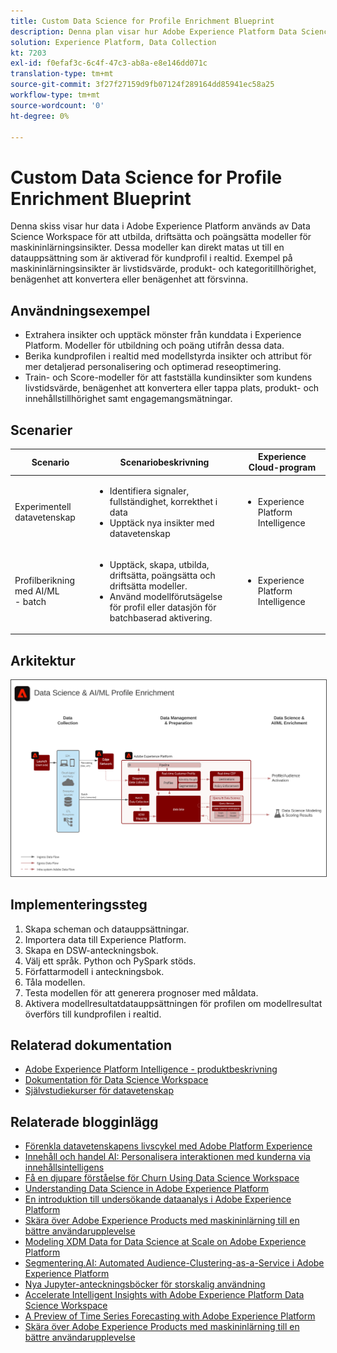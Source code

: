 ```yaml
---
title: Custom Data Science for Profile Enrichment Blueprint
description: Denna plan visar hur Adobe Experience Platform Data Science Workspace kan använda data i Experience Platform för att utbilda, driftsätta och göra poäng i modeller för maskininlärning.
solution: Experience Platform, Data Collection
kt: 7203
exl-id: f0efaf3c-6c4f-47c3-ab8a-e8e146dd071c
translation-type: tm+mt
source-git-commit: 3f27f27159d9fb07124f289164dd85941ec58a25
workflow-type: tm+mt
source-wordcount: '0'
ht-degree: 0%

---
```


# Custom Data Science for Profile Enrichment Blueprint

Denna skiss visar hur data i Adobe Experience Platform används av Data Science Workspace för att utbilda, driftsätta och poängsätta modeller för maskininlärningsinsikter. Dessa modeller kan direkt matas ut till en datauppsättning som är aktiverad för kundprofil i realtid. Exempel på maskininlärningsinsikter är livstidsvärde, produkt- och kategoritillhörighet, benägenhet att konvertera eller benägenhet att försvinna.

## Användningsexempel

* Extrahera insikter och upptäck mönster från kunddata i Experience Platform. Modeller för utbildning och poäng utifrån dessa data.
* Berika kundprofilen i realtid med modellstyrda insikter och attribut för mer detaljerad personalisering och optimerad reseoptimering.
* Train- och Score-modeller för att fastställa kundinsikter som kundens livstidsvärde, benägenhet att konvertera eller tappa plats, produkt- och innehållstillhörighet samt engagemangsmätningar.

## Scenarier

| Scenario | Scenariobeskrivning | Experience Cloud-program |
|---|---|---|
| Experimentell datavetenskap | <ul><li>Identifiera signaler, fullständighet, korrekthet i data</li><li>Upptäck nya insikter med datavetenskap</li></ul> | <ul><li>Experience Platform Intelligence</li></ul> |
| Profilberikning med AI/ML<br> - batch | <ul><li>Upptäck, skapa, utbilda, driftsätta, poängsätta och driftsätta modeller.</li><li>Använd modellförutsägelse för profil eller datasjön för batchbaserad aktivering.</li></ul> | <ul><li>Experience Platform Intelligence</li></ul> |

## Arkitektur

<img src="assets/datascience.svg" alt="Referensarkitektur för Custom Data Science for Profile Enrichment Blueprint" style="border:1px solid #4a4a4a" />

## Implementeringssteg

1. Skapa scheman och datauppsättningar.
1. Importera data till Experience Platform.
1. Skapa en DSW-anteckningsbok.
1. Välj ett språk. Python och PySpark stöds.
1. Författarmodell i anteckningsbok.
1. Tåla modellen.
1. Testa modellen för att generera prognoser med måldata.
1. Aktivera modellresultatdatauppsättningen för profilen om modellresultat överförs till kundprofilen i realtid.

## Relaterad dokumentation

* [Adobe Experience Platform Intelligence - produktbeskrivning](https://helpx.adobe.com/legal/product-descriptions/adobe-experience-platform-intelligence---product-description.html)
* [Dokumentation för Data Science Workspace](https://experienceleague.adobe.com/docs/experience-platform/data-science-workspace/home.html?lang=en)
* [Självstudiekurser för datavetenskap](https://experienceleague.adobe.com/docs/platform-learn/tutorials/data-science-workspace/understanding-data-science-workspace.html)

## Relaterade blogginlägg

* [Förenkla datavetenskapens livscykel med Adobe Platform Experience](https://medium.com/adobetech/simplifying-the-data-science-lifecycle-with-adobe-platform-experience-8ea4f056d82f)
* [Innehåll och handel AI: Personalisera interaktionen med kunderna via innehållsintelligens](https://medium.com/adobetech/content-and-commerce-ai-personalizing-your-interactions-with-customers-through-content-intelligence-dc182601deab)
* [Få en djupare förståelse för Churn Using Data Science Workspace](https://medium.com/adobetech/gaining-a-deeper-understanding-of-churn-using-data-science-workspace-18a2190e0cf3)
* [Understanding Data Science in Adobe Experience Platform](https://medium.com/adobetech/understanding-data-science-in-adobe-experience-platform-5bce5a17b42)
* [En introduktion till undersökande dataanalys i Adobe Experience Platform](https://medium.com/adobetech/an-introductory-look-at-exploratory-data-analysis-on-adobe-experience-platform-1bfce7501d9a)
* [Skära över Adobe Experience Products med maskininlärning till en bättre användarupplevelse](https://medium.com/adobetech/cutting-across-adobe-experience-products-with-machine-learning-to-elevated-user-experience-7c85000510d1)
* [Modeling XDM Data for Data Science at Scale on Adobe Experience Platform](https://medium.com/adobetech/modeling-xdm-data-for-data-science-at-scale-on-adobe-experience-platform-222bb2a6dbf7)
* [Segmentering.AI: Automated Audience-Clustering-as-a-Service i Adobe Experience Platform](https://medium.com/adobetech/segmentation-ai-automated-audience-clustering-as-a-service-in-adobe-experience-platform-261f4099462c)
* [Nya Jupyter-anteckningsböcker för storskalig användning](https://medium.com/adobetech/reimagining-jupyter-notebooks-for-enterprise-scale-8bc6340d504a)
* [Accelerate Intelligent Insights with Adobe Experience Platform Data Science Workspace](https://medium.com/adobetech/accelerate-intelligent-insights-with-adobe-experience-platform-data-science-workspace-89538bacbbea)
* [A Preview of Time Series Forecasting with Adobe Experience Platform](https://medium.com/adobetech/preview-of-time-series-forecasting-with-adobe-experience-platform-38a2fc778e89)
* [Skära över Adobe Experience Products med maskininlärning till en bättre användarupplevelse](https://medium.com/adobetech/cutting-across-adobe-experience-products-with-machine-learning-to-elevated-user-experience-7c85000510d1)
